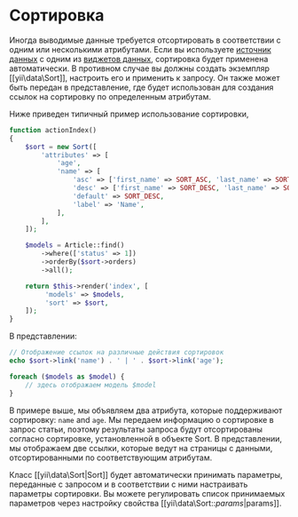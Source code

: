 Сортировка
=======

Иногда выводимые данные требуется отсортировать в соответствии с одним или несколькими атрибутами. 
Если вы используете [источник данных](output-data-providers.md) с одним из [виджетов данных](output-data-widgets.md), 
сортировка будет применена автоматически. В противном случае вы должны создать экземпляр [[yii\data\Sort]], 
настроить его и применить к запросу. Он также может быть передан в представление, где будет использован 
для создания ссылок на сортировку по определенным атрибутам.

Ниже приведен типичный пример использование сортировки,

```php
function actionIndex()
{
    $sort = new Sort([
        'attributes' => [
            'age',
            'name' => [
                'asc' => ['first_name' => SORT_ASC, 'last_name' => SORT_ASC],
                'desc' => ['first_name' => SORT_DESC, 'last_name' => SORT_DESC],
                'default' => SORT_DESC,
                'label' => 'Name',
            ],
        ],
    ]);

    $models = Article::find()
        ->where(['status' => 1])
        ->orderBy($sort->orders)
        ->all();

    return $this->render('index', [
         'models' => $models,
         'sort' => $sort,
    ]);
}
```

В представлении:

```php
// Отображение ссылок на различные действия сортировок
echo $sort->link('name') . ' | ' . $sort->link('age');

foreach ($models as $model) {
    // здесь отображаем модель $model
}
```

В примере выше, мы объявляем два атрибута, которые поддерживают сортировку: `name` and `age`.
Мы передаем информацию о сортировке в запрос статьи, поэтому результаты запроса будут отсортированы 
согласно сортировке, установленной в объекте Sort. В представлении, мы отображаем две ссылки, 
которые ведут на страницы с данными, отсортированными по соответствующим атрибутам.

Класс [[yii\data\Sort|Sort]] будет автоматически принимать параметры, переданные с запросом 
и в соответствии с ними настраивать параметры сортировки. Вы можете регулировать список принимаемых 
параметров через настройку свойства  [[yii\data\Sort::$params|$params]].
